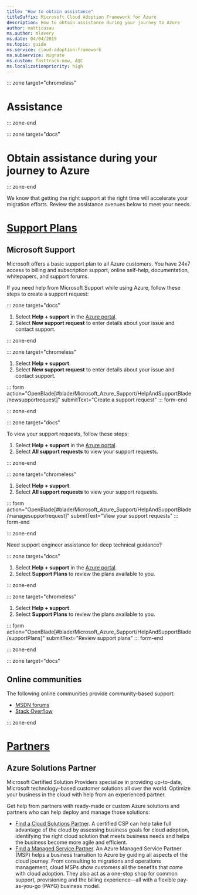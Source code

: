 ```yaml
---
title: "How to obtain assistance"
titleSuffix: Microsoft Cloud Adoption Framework for Azure
description: How to obtain assistance during your journey to Azure
author: matticusau
ms.author: mlavery
ms.date: 04/04/2019
ms.topic: guide
ms.service: cloud-adoption-framework
ms.subservice: migrate
ms.custom: fasttrack-new, AQC
ms.localizationpriority: high
---
```


::: zone target="chromeless"

# Assistance

::: zone-end

::: zone target="docs"

# Obtain assistance during your journey to Azure

::: zone-end

We know that getting the right support at the right time will accelerate your migration efforts. Review the assistance avenues below to meet your needs.

# [Support Plans](#tab/SupportPlans)

## Microsoft Support

Microsoft offers a basic support plan to all Azure customers. You have 24x7 access to billing and subscription support, online self-help, documentation, whitepapers, and support forums.

If you need help from Microsoft Support while using Azure, follow these steps to create a support request:

::: zone target="docs"

1. Select **Help + support** in the [Azure portal](https://portal.azure.com).
1. Select **New support request** to enter details about your issue and contact support.

::: zone-end

::: zone target="chromeless"

1. Select **Help + support**.
1. Select **New support request** to enter details about your issue and contact support.

::: form action="OpenBlade[#blade/Microsoft_Azure_Support/HelpAndSupportBlade/newsupportrequest]" submitText="Create a support request" ::: form-end

::: zone-end

::: zone target="docs"

To view your support requests, follow these steps:

1. Select **Help + support** in the [Azure portal](https://portal.azure.com).
1. Select **All support requests** to view your support requests.

::: zone-end

::: zone target="chromeless"

1. Select **Help + support**.
1. Select **All support requests** to view your support requests.

::: form action="OpenBlade[#blade/Microsoft_Azure_Support/HelpAndSupportBlade/managesupportrequest]" submitText="View your support requests" ::: form-end

::: zone-end

Need support engineer assistance for deep technical guidance?

::: zone target="docs"

1. Select **Help + support** in the [Azure portal](https://portal.azure.com).
1. Select **Support Plans** to review the plans available to you.

::: zone-end

::: zone target="chromeless"

1. Select **Help + support**.
1. Select **Support Plans** to review the plans available to you.

::: form action="OpenBlade[#blade/Microsoft_Azure_Support/HelpAndSupportBlade/supportPlans]" submitText="Review support plans" ::: form-end

::: zone-end

::: zone target="docs"

## Online communities

The following online communities provide community-based support:

- [MSDN forums](https://social.msdn.microsoft.com/Forums/home?forum=windowsazureplatform%2Cazuremarketplace%2Cwindowsazureplatformctp)
- [Stack Overflow](https://stackoverflow.com/questions/tagged/azure)

::: zone-end

# [Partners](#tab/Partners)

## Azure Solutions Partner

Microsoft Certified Solution Providers specialize in providing up-to-date, Microsoft technology–based customer solutions all over the world. Optimize your business in the cloud with help from an experienced partner.

Get help from partners with ready-made or custom Azure solutions and partners who can help deploy and manage those solutions:

- [Find a Cloud Solutions Partner](https://www.microsoft.com/solution-providers/home). A certified CSP can help take full advantage of the cloud by assessing business goals for cloud adoption, identifying the right cloud solution that meets business needs and helps the business become more agile and efficient.
- [Find a Managed Service Partner](https://www.microsoft.com/solution-providers/search?cacheId=16a3b49b-fef2-449d-bdf0-628008114cca). An Azure Managed Service Partner (MSP) helps a business transition to Azure by guiding all aspects of the cloud journey. From consulting to migrations and operations management, cloud MSPs show customers all the benefits that come with cloud adoption. They also act as a one-stop shop for common support, provisioning and the billing experience&mdash;all with a flexible pay-as-you-go (PAYG) business model.
